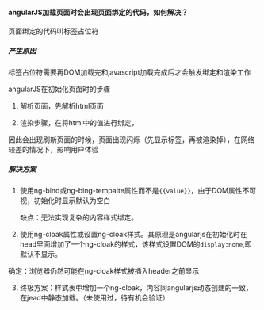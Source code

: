 #### angularJS加载页面时会出现页面绑定的代码，如何解决？

页面绑定的代码叫标签占位符

##### 产生原因

标签占位符需要再DOM加载完和javascript加载完成后才会触发绑定和渲染工作

angularJS在初始化页面时的步骤

1. 解析页面，先解析html页面

2. 渲染步骤，在将html中的值进行绑定，

因此会出现刷新页面的时候，页面出现闪烁（先显示标签，再被渲染掉），在网络较差的情况下，影响用户体验


##### 解决方案

1. 使用ng-bind或ng-bing-tempalte属性而不是`{{value}}`，由于DOM属性不可视，初始化时显示默认为空白

   缺点：无法实现复杂的内容样式绑定。

2. 使用ng-cloak属性或设置ng-cloak样式。其原理是angularjs在初始化时在head里面增加了一个ng-cloak的样式，该样式设置DOM的`display:none`,即默认不显示。

  确定：浏览器仍然可能在ng-cloak样式被插入header之前显示

3. 终极方案：样式表中增加一个ng-cloak，内容同angularjs动态创建的一致，在jead中静态加载。（未使用过，待有机会验证）
